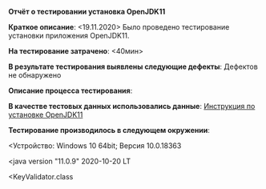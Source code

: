 **Отчёт о тестировании установка OpenJDK11**

**Краткое описание**:
<19.11.2020> Было проведено тестирование установки приложения OpenJDK11.

**На тестирование затрачено**:
<40мин>

**В результате тестирования выявлены следующие дефекты**:
Дефектов не обнаружено

**Описание процесса тестирования**:

**В качестве тестовых данных использовались данные**: 
[Инструкция по установке OpenJDK11](https://github.com/netology-code/javaqa-homeworks/blob/master/intro/openjdk11-manual.md)


 
**Тестирование производилось в следующем окружении**:

<Устройство: Windows 10 64bit; Версия 10.0.18363

<java version "11.0.9" 2020-10-20 LT

<KeyValidator.class
